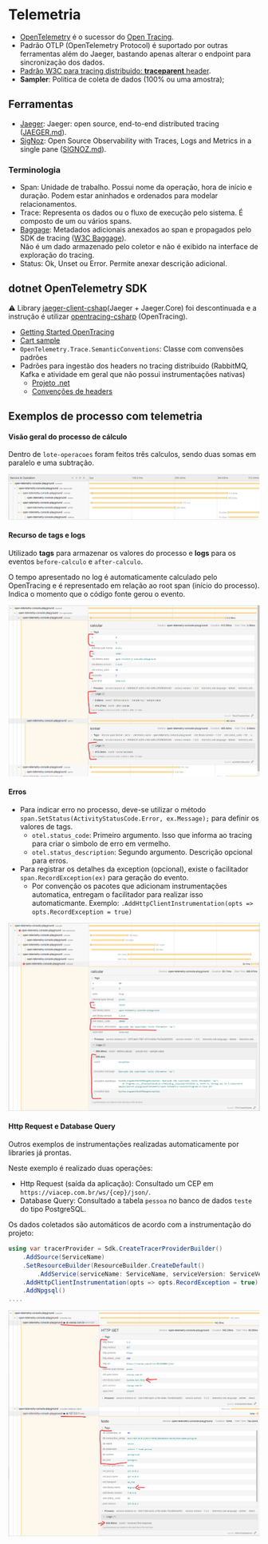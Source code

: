 # Telemetria

- [OpenTelemetry](https://github.com/open-telemetry/opentelemetry-specification) é o sucessor do [Open Tracing](https://github.com/opentracing/specification/blob/master/specification.md).
- Padrão OTLP (OpenTelemetry Protocol) é suportado por outras ferramentas além do Jaeger, bastando apenas alterar o endpoint para sincronização dos dados.
- [Padrão W3C para tracing distribuido: **traceparent** header](https://www.w3.org/TR/trace-context/#design-overview).
- **Sampler**: Politica de coleta de dados (100% ou uma amostra);

## Ferramentas

- [Jaeger](https://www.jaegertracing.io/): Jaeger: open source, end-to-end distributed tracing ([JAEGER.md](JAEGER.md)).
- [SigNoz](https://signoz.io): Open Source Observability with Traces, Logs and Metrics in a single pane ([SIGNOZ.md](SIGNOZ.md)). 

### Terminologia

- Span: Unidade de trabalho. Possui nome da operação, hora de início e duração. Podem estar aninhados e ordenados para modelar relacionamentos.
- Trace: Representa os dados ou o fluxo de execução pelo sistema. É composto de um ou vários spans.
- [Baggage](https://opentelemetry.io/docs/specs/status/#baggage): Metadados adicionais anexados ao span e propagados pelo SDK de tracing ([W3C Baggage]([https://www.w3.org/TR/baggage)).  
  Não é um dado armazenado pelo coletor e não é exibido na interface de exploração do tracing.
- Status: Ok, Unset ou Error. Permite anexar descrição adicional.

## dotnet OpenTelemetry SDK

:warning: Library [jaeger-client-cshap](https://github.com/jaegertracing/jaeger-client-csharp)(Jaeger + Jaeger.Core) foi descontinuada e a instrução é utilizar [opentracing-csharp](https://github.com/opentracing/opentracing-csharp) (OpenTracing).

- [Getting Started OpenTracing](https://opentelemetry.io/docs/instrumentation/net/getting-started/)
- [Cart sample](https://opentelemetry.io/docs/demo/services/cart/)
- `OpenTelemetry.Trace.SemanticConventions`: Classe com convensões padrões
- Padrões para ingestão dos headers no tracing distribuido (RabbitMQ, Kafka e atividade em geral que não possui instrumentações nativas)
	- [Projeto .net](https://github.com/open-telemetry/opentelemetry-dotnet/tree/main/examples/MicroserviceExample)
	- [Convenções de headers](https://github.com/open-telemetry/opentelemetry-specification/blob/main/specification/trace/semantic_conventions/messaging.md#span-name)

## Exemplos de processo com telemetria

#### Visão geral do processo de cálculo

Dentro de `lote-operacoes` foram feitos três calculos, sendo duas somas em paralelo e uma subtração.

![overview.png](assets/01-overview.png)

#### Recurso de tags e logs

Utilizado **tags** para armazenar os valores do processo e **logs** para os eventos `before-calculo` e `after-calculo`.

O tempo apresentado no log é automaticamente calculado pelo OpenTracing e é representado em relação ao root span (início do processo). Indica o momento que o código fonte gerou o evento.

![tags-and-logs.png](assets/02-tags-and-logs.png)

#### Erros

- Para indicar erro no processo, deve-se utilizar o método `span.SetStatus(ActivityStatusCode.Error, ex.Message);` para definir os valores de tags.
	- `otel.status_code`: Primeiro argumento. Isso que informa ao tracing para criar o simbolo de erro em vermelho.
	- `otel.status_description`: Segundo argumento. Descrição opcional para erros.
- Para registrar os detalhes da exception (opcional), existe o facilitador `span.RecordException(ex)` para geração do evento.
	- Por convenção os pacotes que adicionam instrumentações automatica, entregam o facilitador para realizar isso automaticmante. Exemplo: `.AddHttpClientInstrumentation(opts => opts.RecordException = true)`

![error.png](assets/03-error.png)

#### Http Request e Database Query

Outros exemplos de instrumentações realizadas automaticamente por libraries já prontas.

Neste exemplo é realizado duas operações:

- Http Request (saída da aplicação): Consultado um CEP em `https://viacep.com.br/ws/{cep}/json/`.
- Database Query: Consultado a tabela `pessoa` no banco de dados `teste` do tipo PostgreSQL.

Os dados coletados são automáticos de acordo com a instrumentação do projeto:

```csharp
using var tracerProvider = Sdk.CreateTracerProviderBuilder()
    .AddSource(ServiceName)
    .SetResourceBuilder(ResourceBuilder.CreateDefault()
        .AddService(serviceName: ServiceName, serviceVersion: ServiceVersion))
    .AddHttpClientInstrumentation(opts => opts.RecordException = true)	// Telemetria de saída HTTP com registro de detalhes de exceptions
    .AddNpgsql()														// Telemtria de PostgreSQL
....
```

![http-request-and-db-query.png](assets/04-http-request-and-db-query.png)
